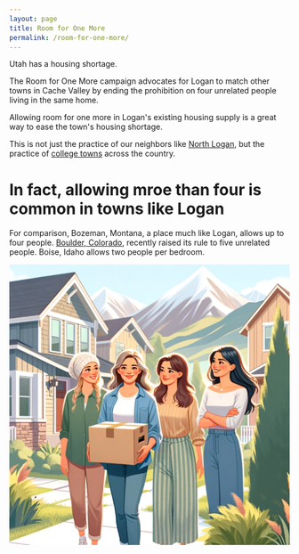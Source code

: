 ```yaml
---
layout: page
title: Room for One More
permalink: /room-for-one-more/
---
```


Utah has a housing shortage. 

The Room for One More campaign advocates for Logan to match other towns in Cache Valley by ending the prohibition on four unrelated people living in the same home. 

Allowing room for one more in Logan's existing housing supply is a great way to ease the town's housing shortage.

This is not just the practice of our neighbors like [North Logan](https://northlogancity.org/wp-content/uploads/2017/02/5_Boarders-and-Renters-in-Homes.pdf), but the practice of [college towns](https://cms9files.revize.com/loganut/departments/comdev/Neighborhoods/Moderate%20Income%20Housing%20Provisions%20Slideshow.pdf#page=42) across the country.

# In fact, allowing mroe than four is common in towns like Logan

For comparison, Bozeman, Montana, a place much like Logan, allows up to four people. [Boulder, Colorado](https://boulderbeat.news/2023/08/19/occupancy-limits-raised/), recently raised its rule to five unrelated people. Boise, Idaho allows two people per bedroom.



![Room for one more in Logan, Utah](/assets/img/room-for-one-more.png)

